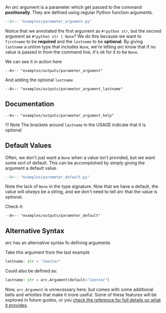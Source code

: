 An *arc* argument is a parameter which get passed to the command **positionally**. They are defined using regular Python function arguments.

```py
--8<-- "examples/parameter_argument.py"
```
Notice that we annotated the first argument as `#!python str`, but the second argument as `#!python str | None`? We do this because we want to `firstname` to be **required** and the `lastname` to be **optional**. By giving `lastname` a untion type that includes `None`, we're letting *arc* know that if no value is passed in from the command line, it's ok for it to be `None`.

We can see it in action here
```console
--8<-- "examples/outputs/parameter_argument"
```

And adding the optional `lastname`
```console
--8<-- "examples/outputs/parameter_argument_lastname"
```

## Documentation
```console
--8<-- "examples/outputs/parameter_argument_help"
```
!!! Note
    The brackets around `lastname` in the USAGE indicate that it is optional


## Default Values
Often, we don't just want a `None` when a value isn't provided, but we want some sort of default. This can be accomplished by simply giving the argument a default value.

```py title="examples/parameter_default.py"
--8<-- "examples/parameter_default.py"
```
Note the lack of `None` in the type signature. Now that we have a default, the value will *always* be a string, and we don't need to tell *arc* that the value is optional.

Check it:
```console
--8<-- "examples/outputs/parameter_default"
```

## Alternative Syntax
*arc* has an alternative syntax fo defining arguments

Take this argument from the last example
```py
lastname: str = "Joestar"
```

Could also be defined as:
```py
lastname: str = arc.Argument(default="Joestar")
```

Now, `arc.Argument` is unnecessary here, but comes with some additional bells and whistles that make it more useful. Some of these features will be explored in future guides, or you [check the reference for full details on what it provides](/reference/params/#argument).